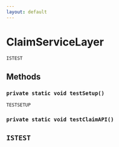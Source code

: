 ```yaml
---
layout: default
---
```

# ClaimServiceLayer

`ISTEST`
## Methods
### `private static void testSetup()`

`TESTSETUP`
### `private static void testClaimAPI()`

`ISTEST`
---
